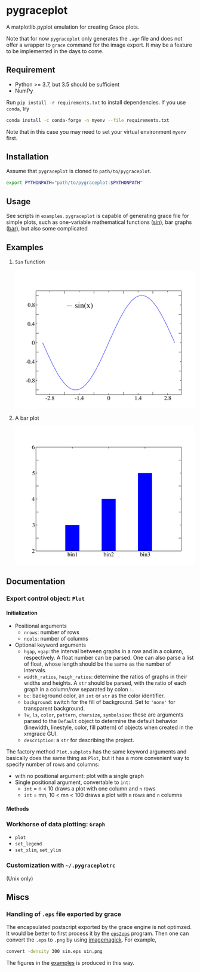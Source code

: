# pygraceplot

A matplotlib.pyplot emulation for creating Grace plots.

Note that for now `pygraceplot` only generates the `.agr` file and does
not offer a wrapper to `grace` command for the image export.
It may be a feature to be implemented in the days to come.

## Requirement

- Python >= 3.7, but 3.5 should be sufficient
- NumPy

Run `pip install -r requirements.txt` to install dependencies.
If you use `conda`, try

```bash
conda install -c conda-forge -n myenv --file requirements.txt
```

Note that in this case you may need to set your virtual environment `myenv` first.

## Installation

Assume that `pygraceplot` is cloned to `path/to/pygraceplot`.

```bash
export PYTHONPATH="path/to/pygraceplot:$PYTHONPATH"
```

## Usage

See scripts in `examples`.
`pygraceplot` is capable of generating grace file for simple plots,
such as one-variable mathematical functions ([sin](examples/sin.py)),
bar graphs ([bar](examples/bar.py)), but also some complicated

## Examples

1. `Sin` function

   ![Sin(x)](examples/sin.png)

2. A bar plot

   ![Bar](examples/bar.png)

## Documentation

### Export control object: `Plot`

#### Initialization

- Positional arguments
  - `nrows`: number of rows
  - `ncols`: number of columns
- Optional keyword arguments
  - `hgap`, `vgap`: the interval between graphs in a row and in a column, respectively.
    A float number can be parsed. One can also parse a list of float, whose length
    should be the same as the number of intervals.
  - `width_ratios`, `heigh_ratios`: determine the ratios of graphs in their widths and heights.
    A `str` should be parsed, with the ratio of each graph in a column/row separated by colon `:`.
  - `bc`: background color, an `int` or `str` as the color identifier.
  - `background`: switch for the fill of background. Set to `'none'` for transparent background.
  - `lw`, `ls`, `color`, `pattern`, `charsize`, `symbolsize`: these are arguments parsed to the
    `Default` object to determine the default behavior (linewidth, linestyle, color, fill pattern) 
    of objects when created in the xmgrace GUI.
  - `description`: a `str` for describing the project.

The factory method `Plot.subplots` has the same keyword arguments and basically does the same
thing as `Plot`, but it has a more convenient way to specify number of rows and columns:

- with no positional argument: plot with a single graph
- Single positional argument, convertable to `int`:
  - `int` = n < 10 draws a plot with one column and `n` rows
  - `int` = mn, 10 < mn < 100 draws a plot with `m` rows and `n` columns

#### Methods


### Workhorse of data plotting: `Graph`

- `plot`
- `set_legend`
- `set_xlim`, `set_ylim`

### Customization with `~/.pygraceplotrc`

(Unix only)

## Miscs

### Handling of `.eps` file exported by grace

The encapsulated postscript exported by the grace engine
is not optimzed. It would be better to first process it by the
[`eps2eps`](https://nixdoc.net/man-pages/linux/man1/eps2eps.1.html) program.
Then one can convert the `.eps` to `.png` by using
[imagemagick](https://www.imagemagick.org/). For example,

```bash
convert -density 300 sin.eps sin.png
```

The figures in the [examples](examples/) is produced in this way.

